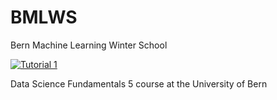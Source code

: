 # BMLWS
Bern Machine Learning Winter School


[![Tutorial 1](https://colab.research.google.com/assets/colab-badge.svg)](https://colab.research.google.com/github/neworldemancer/DSF5/tuturial/Tutorial_I.ipynb)


Data Science Fundamentals 5 course at the University of Bern
